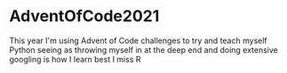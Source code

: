 # AdventOfCode2021

This year I'm using Advent of Code challenges to try and teach myself Python seeing as throwing myself in at the deep end and doing extensive googling is how I learn best
I miss R
